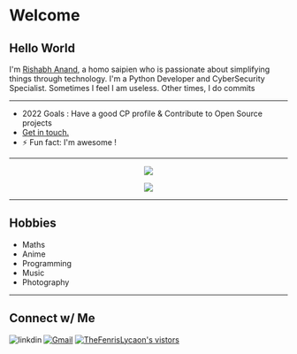 # Welcome  

## Hello World

I'm [Rishabh Anand](https://www.linkedin.com/in/rishabhanandxz), a homo saipien who is passionate about simplifying things through technology. I'm a Python Developer and CyberSecurity Specialist. Sometimes I feel I am useless. Other times, I do commits

***

- 2022 Goals : Have a good CP profile & Contribute to Open Source projects
- [Get in touch.](mailto:cse.19BCS4525@gmail.com)  
- ⚡ Fun fact: I'm awesome !

***

<p align="center"> <img src="https://github-readme-stats.vercel.app/api?username=TheFenrisLycaon&show_icons=true&theme=midnight-purple&count_private=trues"/>
<p align="center"><img src="https://github-readme-stats.vercel.app/api/top-langs/?username=TheFenrisLycaon&langs_count=12&layout=compact&theme=midnight-purple" />

***

## Hobbies

- Maths
- Anime
- Programming
- Music
- Photography

***

## Connect w/ Me

[<img align="left" alt="linkdin" src="https://img.shields.io/badge/LinkedIn-0077B5?style=for-the-badge&logo=linkedin&logoColor=white" />](https://www.linkedin.com/in/rishabhanandxz)
[![Gmail](https://img.shields.io/badge/-gmail-%23D14836?style=for-the-badge&logo=Gmail&logoColor=white)](mailto:CSE.19BCS4525@gmail.com)
<a target="_blank" href="https://github.com/TheFenrisLycaon/TheFenrisLycaon">
<img src="https://img.shields.io/badge/dynamic/json?url=https://api.countapi.xyz/hit/visitor-badge/TheFenrisLycaon&style=for-the-badge&label=visitors&query=value&color=0F0F1A&labelColor=0F0F1A" alt="TheFenrisLycaon's vistors">
</a>
